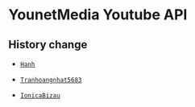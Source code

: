 # YounetMedia Youtube API

## History change

* [`Hanh`](https://github.com/java1001/youtube-api)

* [`Tranhoangnhat5683`](https://github.com/tranhoangnhat5683/youtube-api)

* [`IonicaBizau`](https://github.com/IonicaBizau/youtube-api)
